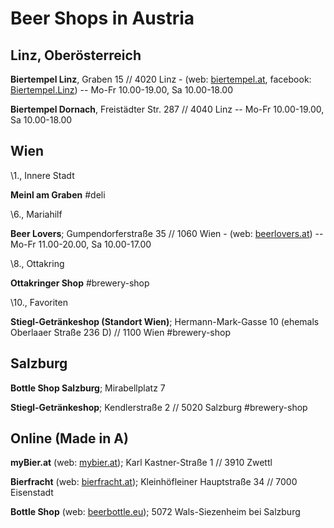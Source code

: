 # Beer Shops in Austria

## Linz, Oberösterreich

**Biertempel Linz**, Graben 15 // 4020 Linz - 
(web: [biertempel.at](https://www.biertempel.at), facebook: [Biertempel.Linz](https://www.facebook.com/Biertempel.Linz)) -- 
Mo-Fr 10.00-19.00, Sa 10.00-18.00

**Biertempel Dornach**, Freistädter Str. 287 // 4040 Linz -- 
Mo-Fr 10.00-19.00, Sa 10.00-18.00



## Wien

\1., Innere Stadt

**Meinl am Graben**  #deli

\6., Mariahilf

**Beer Lovers**; Gumpendorferstraße 35 // 1060 Wien  -
(web: [beerlovers.at](https://beerlovers.at)) --
Mo-Fr 11.00-20.00, Sa 10.00-17.00

\8., Ottakring

**Ottakringer Shop**  #brewery-shop

\10., Favoriten

**Stiegl-Getränkeshop (Standort Wien)**; Hermann-Mark-Gasse 10 (ehemals Oberlaaer Straße 236 D) // 1100 Wien   #brewery-shop

## Salzburg

**Bottle Shop Salzburg**; Mirabellplatz 7

**Stiegl-Getränkeshop**; Kendlerstraße 2 // 5020 Salzburg   #brewery-shop



## Online (Made in A)

**myBier.at** (web: [mybier.at](http://mybier.at));  Karl Kastner-Straße 1 // 3910 Zwettl

**Bierfracht** (web: [bierfracht.at](http://bierfracht.at)); Kleinhöfleiner Hauptstraße 34 // 7000 Eisenstadt

**Bottle Shop** (web: [beerbottle.eu](http://beerbottle.eu)); 5072 Wals-Siezenheim bei Salzburg

